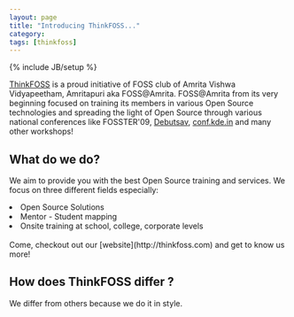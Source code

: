 ```yaml
---
layout: page
title: "Introducing ThinkFOSS..."
category:
tags: [thinkfoss]
---
```

{% include JB/setup %}

[ThinkFOSS](http://thinkfoss.com) is a proud initiative of FOSS club of Amrita Vishwa Vidyapeetham, Amritapuri aka FOSS@Amrita. FOSS@Amrita from
its very beginning focused on training its members in various Open Source technologies and spreading the light of Open Source through various
national conferences like FOSSTER'09, [Debutsav](http://debutsav.in/), [conf.kde.in](https://conf.kde.in/) and many other workshops!

## What do we do?

We aim to provide you with the best Open Source training and services. We focus on three different fields especially:
<li>Open Source Solutions</li>
<li>Mentor - Student mapping</li>
<li>Onsite training at school, college, corporate levels</li>
<br>
Come, checkout out our [website](http://thinkfoss.com) and get to know us more!


## How does ThinkFOSS differ ?

We differ from others because we do it in style.
